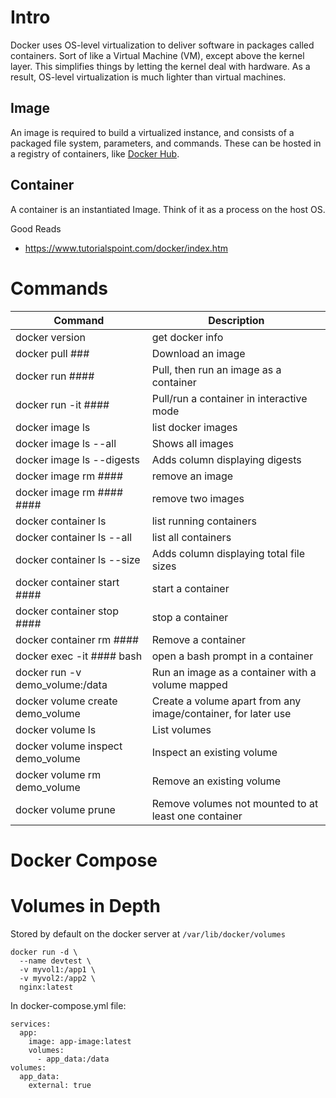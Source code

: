 # Intro
Docker uses OS-level virtualization to deliver software in packages called containers. Sort of like a Virtual Machine (VM), except above the kernel layer. This simplifies things by letting the kernel deal with hardware. As a result, OS-level virtualization is much lighter than virtual machines.

## Image
An image is required to build a virtualized instance, and consists of a packaged file system, parameters, and commands. These can be hosted in a registry of containers, like [Docker Hub](https://hub.docker.com/).

## Container
A container is an instantiated Image. Think of it as a process on the host OS.

Good Reads
- https://www.tutorialspoint.com/docker/index.htm

# Commands

| Command                           | Description                                                   |
| --------------------------------- | ------------------------------------------------------------- |
| docker version                    | get docker info                                               |
| docker pull ###                   | Download an image                                             |
| docker run ####                   | Pull, then run an image as a container                        |
| docker run -it ####               | Pull/run a container in interactive mode                      |
| docker image ls                   | list docker images                                            |
| docker image ls --all             | Shows all images                                              |
| docker image ls --digests         | Adds column displaying digests                                |
| docker image rm ####              | remove an image                                               |
| docker image rm #### ####         | remove two images                                             |
| docker container ls               | list running containers                                       |
| docker container ls --all         | list all containers                                           |
| docker container ls --size        | Adds column displaying total file sizes                       |
| docker container start ####       | start a container                                             |
| docker container stop ####        | stop a container                                              |
| docker container rm ####          | Remove a container                                            |
| docker exec -it #### bash         | open a bash prompt in a container                             |
| docker run -v demo_volume:/data   | Run an image as a container with a volume mapped              |
| docker volume create demo_volume  | Create a volume apart from any image/container, for later use |
| docker volume ls                  | List volumes                                                  |
| docker volume inspect demo_volume | Inspect an existing volume                                    |
| docker volume rm demo_volume      | Remove an existing volume                                     |
| docker volume prune               | Remove volumes not mounted to at least one container          |


# Docker Compose



# Volumes in Depth
Stored by default on the docker server at ```/var/lib/docker/volumes```

```
docker run -d \
  --name devtest \
  -v myvol1:/app1 \
  -v myvol2:/app2 \
  nginx:latest
```

In docker-compose.yml file:
```
services:
  app:
    image: app-image:latest
    volumes:
      - app_data:/data
volumes:
  app_data:
    external: true  
```